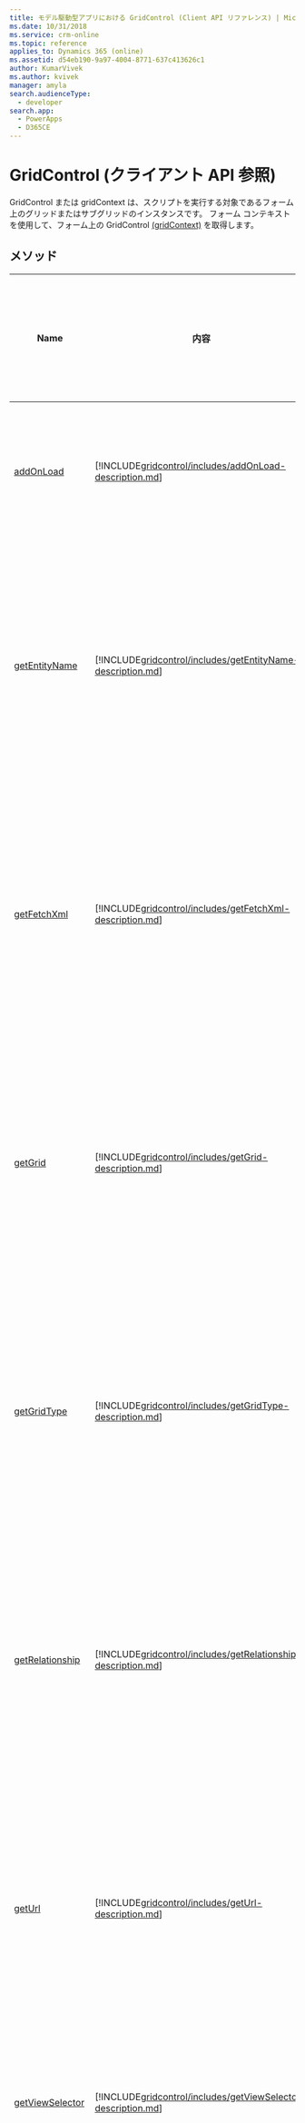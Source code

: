 ```yaml
---
title: モデル駆動型アプリにおける GridControl (Client API リファレンス) | Microsoft Docs
ms.date: 10/31/2018
ms.service: crm-online
ms.topic: reference
applies_to: Dynamics 365 (online)
ms.assetid: d54eb190-9a97-4004-8771-637c413626c1
author: KumarVivek
ms.author: kvivek
manager: amyla
search.audienceType:
  - developer
search.app:
  - PowerApps
  - D365CE
---
```

# <a name="gridcontrol-client-api-reference"></a>GridControl (クライアント API 参照)



GridControl または gridContext は、スクリプトを実行する対象であるフォーム上のグリッドまたはサブグリッドのインスタンスです。 フォーム コンテキストを使用して、フォーム上の GridControl [(gridContext)](../grids.md#bkmk_gridcontext) を取得します。

## <a name="methods"></a>メソッド

|Name|内容|以下に使用できます|
|--|--|--|
|[addOnLoad](gridcontrol/addOnLoad.md)|[!INCLUDE[gridcontrol/includes/addOnLoad-description.md](gridcontrol/includes/addOnLoad-description.md)]|読み取り専用グリッド|
|[getEntityName](gridcontrol/getEntityName.md)|[!INCLUDE[gridcontrol/includes/getEntityName-description.md](gridcontrol/includes/getEntityName-description.md)]|読み取り専用および編集可能なグリッド|
|[getFetchXml](gridcontrol/getFetchXml.md)|[!INCLUDE[gridcontrol/includes/getFetchXml-description.md](gridcontrol/includes/getFetchXml-description.md)]|読み取り専用および編集可能なグリッド|
|[getGrid](gridcontrol/getGrid.md)|[!INCLUDE[gridcontrol/includes/getGrid-description.md](gridcontrol/includes/getGrid-description.md)]|読み取り専用および編集可能なグリッド|
|[getGridType](gridcontrol/getGridType.md)|[!INCLUDE[gridcontrol/includes/getGridType-description.md](gridcontrol/includes/getGridType-description.md)]|読み取り専用および編集可能なグリッド|
|[getRelationship](gridcontrol/getRelationship.md)|[!INCLUDE[gridcontrol/includes/getRelationship-description.md](gridcontrol/includes/getRelationship-description.md)]|読み取り専用および編集可能なグリッド|
|[getUrl](gridcontrol/getUrl.md)|[!INCLUDE[gridcontrol/includes/getUrl-description.md](gridcontrol/includes/getUrl-description.md)]|読み取り専用および編集可能なグリッド|
|[getViewSelector](gridcontrol/getViewSelector.md)|[!INCLUDE[gridcontrol/includes/getViewSelector-description.md](gridcontrol/includes/getViewSelector-description.md)]|読み取り専用グリッド|
|[openRelatedGrid](gridcontrol/openRelatedGrid.md)|[!INCLUDE[gridcontrol/includes/openRelatedGrid-description.md](gridcontrol/includes/openRelatedGrid-description.md)]|読み取り専用および編集可能なグリッド|
|[最新の情報に更新](gridcontrol/refresh.md)|[!INCLUDE[gridcontrol/includes/refresh-description.md](gridcontrol/includes/refresh-description.md)]|読み取り専用および編集可能なグリッド|
|[refreshRibbon](gridcontrol/refreshRibbon.md)|[!INCLUDE[gridcontrol/includes/refreshRibbon-description.md](gridcontrol/includes/refreshRibbon-description.md)]|読み取り専用および編集可能なグリッド|
|[removeOnLoad](gridcontrol/removeOnLoad.md)|[!INCLUDE[gridcontrol/includes/removeOnLoad-description.md](gridcontrol/includes/removeOnLoad-description.md)]|読み取り専用グリッド|

### <a name="related-topics"></a>関連トピック

[グリッド](grid.md)

[モデル駆動型アプリにおけるグリッドおよびサブグリッド](../grids.md)


